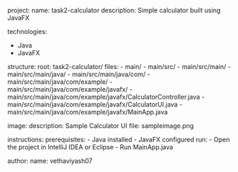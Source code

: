 project:
  name: task2-calculator
  description: Simple calculator built using JavaFX

technologies:
  - Java
  - JavaFX

structure:
  root: task2-calculator/
  files:
    - main/
    - main/src/
    - main/src/main/
    - main/src/main/java/
    - main/src/main/java/com/
    - main/src/main/java/com/example/
    - main/src/main/java/com/example/javafx/
    - main/src/main/java/com/example/javafx/CalculatorController.java
    - main/src/main/java/com/example/javafx/CalculatorUI.java
    - main/src/main/java/com/example/javafx/MainApp.java

image:
  description: Sample Calculator UI
  file: sampleimage.png

instructions:
  prerequisites:
    - Java installed
    - JavaFX configured
  run:
    - Open the project in IntelliJ IDEA or Eclipse
    - Run MainApp.java

author:
  name: vethaviyash07


